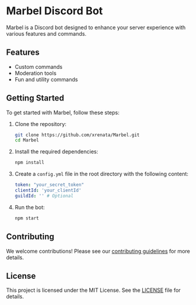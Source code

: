 # Marbel Discord Bot

Marbel is a Discord bot designed to enhance your server experience with various features and commands.

## Features

- Custom commands
- Moderation tools
- Fun and utility commands

## Getting Started

To get started with Marbel, follow these steps:

1. Clone the repository:
    ```sh
    git clone https://github.com/xrenata/Marbel.git
    cd Marbel
    ```

2. Install the required dependencies:
    ```sh
    npm install
    ```

3. Create a `config.yml` file in the root directory with the following content:

    ```yaml
    token: "your_secret_token"
    clientId: 'your_clientId'
    guildId: '' # Optional    
    ```

4. Run the bot:
    ```sh
    npm start
    ```

## Contributing

We welcome contributions! Please see our [contributing guidelines](CONTRIBUTING.md) for more details.

## License

This project is licensed under the MIT License. See the [LICENSE](LICENSE) file for details.